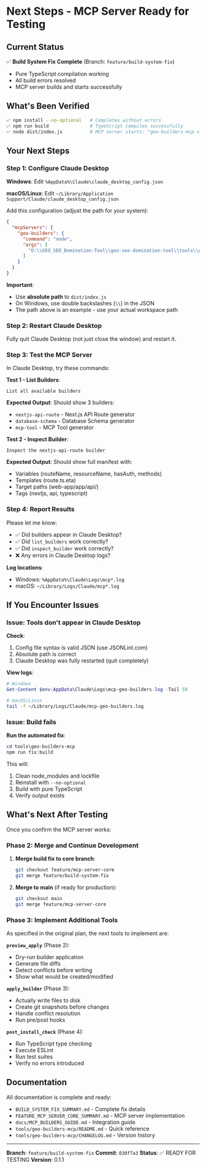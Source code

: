 # Next Steps - MCP Server Ready for Testing

## Current Status

✅ **Build System Fix Complete** (Branch: `feature/build-system-fix`)
- Pure TypeScript compilation working
- All build errors resolved
- MCP server builds and starts successfully

## What's Been Verified

```bash
✅ npm install --no-optional   # Completes without errors
✅ npm run build               # TypeScript compiles successfully
✅ node dist/index.js          # MCP server starts: "geo-builders-mcp v0.1.0 running on stdio"
```

## Your Next Steps

### Step 1: Configure Claude Desktop

**Windows**: Edit `%AppData%\Claude\claude_desktop_config.json`

**macOS/Linux**: Edit `~/Library/Application Support/Claude/claude_desktop_config.json`

Add this configuration (adjust the path for your system):

```json
{
  "mcpServers": {
    "geo-builders": {
      "command": "node",
      "args": [
        "D:\\GEO_SEO_Domination-Tool\\geo-seo-domination-tool\\tools\\geo-builders-mcp\\dist\\index.js"
      ]
    }
  }
}
```

**Important**:
- Use **absolute path** to `dist/index.js`
- On Windows, use double backslashes (`\\`) in the JSON
- The path above is an example - use your actual workspace path

### Step 2: Restart Claude Desktop

Fully quit Claude Desktop (not just close the window) and restart it.

### Step 3: Test the MCP Server

In Claude Desktop, try these commands:

**Test 1 - List Builders**:
```
List all available builders
```

**Expected Output**: Should show 3 builders:
- `nextjs-api-route` - Next.js API Route generator
- `database-schema` - Database Schema generator
- `mcp-tool` - MCP Tool generator

**Test 2 - Inspect Builder**:
```
Inspect the nextjs-api-route builder
```

**Expected Output**: Should show full manifest with:
- Variables (routeName, resourceName, hasAuth, methods)
- Templates (route.ts.eta)
- Target paths (web-app/app/api/)
- Tags (nextjs, api, typescript)

### Step 4: Report Results

Please let me know:
- ✅ Did builders appear in Claude Desktop?
- ✅ Did `list_builders` work correctly?
- ✅ Did `inspect_builder` work correctly?
- ❌ Any errors in Claude Desktop logs?

**Log locations**:
- Windows: `%AppData%\Claude\Logs\mcp*.log`
- macOS: `~/Library/Logs/Claude/mcp*.log`

## If You Encounter Issues

### Issue: Tools don't appear in Claude Desktop

**Check**:
1. Config file syntax is valid JSON (use JSONLint.com)
2. Absolute path is correct
3. Claude Desktop was fully restarted (quit completely)

**View logs**:
```powershell
# Windows
Get-Content $env:AppData\Claude\Logs\mcp-geo-builders.log -Tail 50
```

```bash
# macOS/Linux
tail -f ~/Library/Logs/Claude/mcp-geo-builders.log
```

### Issue: Build fails

**Run the automated fix**:
```powershell
cd tools\geo-builders-mcp
npm run fix:build
```

This will:
1. Clean node_modules and lockfile
2. Reinstall with `--no-optional`
3. Build with pure TypeScript
4. Verify output exists

## What's Next After Testing

Once you confirm the MCP server works:

### Phase 2: Merge and Continue Development

1. **Merge build fix to core branch**:
   ```bash
   git checkout feature/mcp-server-core
   git merge feature/build-system-fix
   ```

2. **Merge to main** (if ready for production):
   ```bash
   git checkout main
   git merge feature/mcp-server-core
   ```

### Phase 3: Implement Additional Tools

As specified in the original plan, the next tools to implement are:

**`preview_apply`** (Phase 2):
- Dry-run builder application
- Generate file diffs
- Detect conflicts before writing
- Show what would be created/modified

**`apply_builder`** (Phase 3):
- Actually write files to disk
- Create git snapshots before changes
- Handle conflict resolution
- Run pre/post hooks

**`post_install_check`** (Phase 4):
- Run TypeScript type checking
- Execute ESLint
- Run test suites
- Verify no errors introduced

## Documentation

All documentation is complete and ready:

- `BUILD_SYSTEM_FIX_SUMMARY.md` - Complete fix details
- `FEATURE_MCP_SERVER_CORE_SUMMARY.md` - MCP server implementation
- `docs/MCP_BUILDERS_GUIDE.md` - Integration guide
- `tools/geo-builders-mcp/README.md` - Quick reference
- `tools/geo-builders-mcp/CHANGELOG.md` - Version history

---

**Branch**: `feature/build-system-fix`
**Commit**: `030f7a3`
**Status**: ✅ READY FOR TESTING
**Version**: 0.1.1
